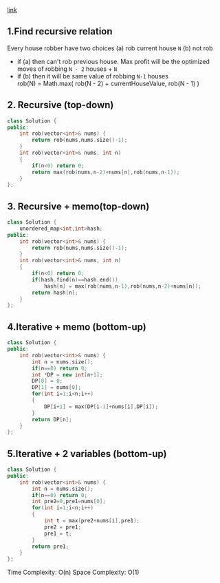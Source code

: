 [link](https://leetcode.com/problems/house-robber/)  
## 1.Find recursive relation  
Every house robber have two choices (a) rob current house `N` (b) not rob  
*    if (a) then can't rob previous house. Max profit will be the optimized moves of robbing `N - 2` houses + `N`
*    if (b) then it will be same value of robbing `N-1` houses  
rob(N) = Math.max( rob(N - 2) + currentHouseValue, rob(N - 1) )

## 2. Recursive (top-down)
```cpp
class Solution {
public:
    int rob(vector<int>& nums) {
        return rob(nums,nums.size()-1);
    }
    int rob(vector<int>& nums, int n)
    {
        if(n<0) return 0;
        return max(rob(nums,n-2)+nums[n],rob(nums,n-1));
    }
};
```
## 3. Recursive + memo(top-down)
```cpp
class Solution {
    unordered_map<int,int>hash;
public:
    int rob(vector<int>& nums) {
        return rob(nums,nums.size()-1);
    }
    int rob(vector<int>& nums, int n)
    {
        if(n<0) return 0;
        if(hash.find(n)==hash.end())
            hash[n] = max(rob(nums,n-1),rob(nums,n-2)+nums[n]);
        return hash[n];
    }
};
```
## 4.Iterative + memo (bottom-up)
```cpp
class Solution {
public:
    int rob(vector<int>& nums) {
        int n = nums.size();
        if(n==0) return 0;
        int *DP = new int[n+1];
        DP[0] = 0;
        DP[1] = nums[0];
        for(int i=1;i<n;i++)  
        {  
            DP[i+1] = max(DP[i-1]+nums[i],DP[i]);
        }
        return DP[n];
    }
};
```

## 5.Iterative + 2 variables (bottom-up)  
```cpp
class Solution {
public:
    int rob(vector<int>& nums) {
        int n = nums.size();
        if(n==0) return 0;
        int pre2=0,pre1=nums[0];
        for(int i=1;i<n;i++)
        {  
            int t = max(pre2+nums[i],pre1);
            pre2 = pre1;
            pre1 = t;
        }
        return pre1;
    }
};
```
Time Complexity: O(n)
Space Complexity: O(1)
